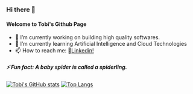 ### Hi there 👋
####  Welcome to Tobi's Github Page


- 🔭 I’m currently working on building high quality softwares.
- 🌱 I’m currently learning Artificial Intelligence and Cloud Technologies
- 📫 How to reach me:  📲[Linkedin!](https://www.linkedin.com/in/akintunlese-oluwatobi/)


<h5> ⚡ Fun fact: A baby spider is called a spiderling. </h5>
                      

[![Tobi's GitHub stats](https://github-readme-stats.vercel.app/api?username=oluwatobi1&Show_icons=true&theme=radical)](https://github.com/anuraghazra/github-readme-stats)
[![Top Langs](https://github-readme-stats.vercel.app/api/top-langs/?username=oluwatobi1&langs_count=8)](https://github.com/anuraghazra/github-readme-stats)


<!--
**oluwatobi1/oluwatobi1** is a ✨ _special_ ✨ repository because its `README.md` (this file) appears on your GitHub profile.

Here are some ideas to get you started:

- 🌱 I’m currently learning ...
- 🔭 I’m currently working on ...
- 👯 I’m looking to collaborate on ...
- 🤔 I’m looking for help with ...
- 💬 Ask me about ...
- 📫 How to reach me: ...
- 😄 Pronouns: ...
- ⚡ Fun fact: ...
-->
